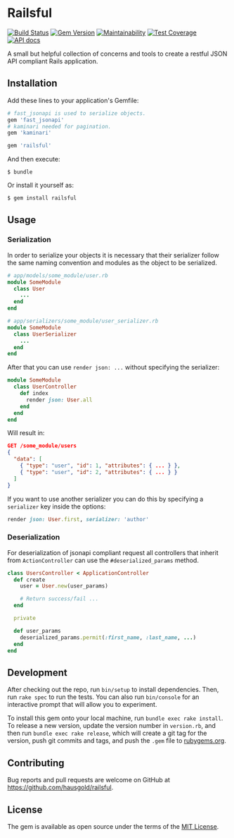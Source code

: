 # Railsful

[![Build Status](https://travis-ci.com/hausgold/railsful.svg?branch=master)](https://travis-ci.com/hausgold/railsful)
[![Gem Version](https://badge.fury.io/rb/railsful.svg)](https://badge.fury.io/rb/railsful)
[![Maintainability](https://api.codeclimate.com/v1/badges/280110b88c5de6b6c472/maintainability)](https://codeclimate.com/repos/5cac8bcf6969c376b7007d57/maintainability)
[![Test Coverage](https://api.codeclimate.com/v1/badges/280110b88c5de6b6c472/test_coverage)](https://codeclimate.com/repos/5cac8bcf6969c376b7007d57/test_coverage)
[![API docs](https://img.shields.io/badge/docs-API-blue.svg)](https://www.rubydoc.info/gems/railsful)

A small but helpful collection of concerns and tools to create
a restful JSON API compliant Rails application.

## Installation

Add these lines to your application's Gemfile:

```ruby
# fast_jsonapi is used to serialize objects.
gem 'fast_jsonapi'
# kaminari needed for pagination.
gem 'kaminari'

gem 'railsful'
```

And then execute:

    $ bundle

Or install it yourself as:

    $ gem install railsful

## Usage

### Serialization

In order to serialize your objects it is necessary that their serializer follow
the same naming convention and modules as the object to be serialized.

``` ruby
# app/models/some_module/user.rb
module SomeModule
  class User
    ...
  end
end

# app/serializers/some_module/user_serializer.rb
module SomeModule
  class UserSerializer
    ...
  end
end
```

After that you can use `render json: ...` without specifying the serializer:

``` ruby
module SomeModule
  class UserController
    def index
      render json: User.all
    end
  end
end
```

Will result in:

``` json
GET /some_module/users
{
  "data": [
    { "type": "user", "id": 1, "attributes": { ... } },
    { "type": "user", "id": 2, "attributes": { ... } }
  ]
}
```

If you want to use another serializer you can do this by specifying a
`serializer` key inside the options:

``` ruby
render json: User.first, serializer: 'author'
```

### Deserialization
For deserialization of jsonapi compliant request all controllers that
inherit from `ActionController` can use the `#deserialized_params` method.

``` ruby
class UsersController < ApplicationController
  def create
    user = User.new(user_params)

    # Return success/fail ...
  end

  private

  def user_params
    deserialized_params.permit(:first_name, :last_name, ...)
  end
end
```

## Development

After checking out the repo, run `bin/setup` to install dependencies. Then, run
`rake spec` to run the tests. You can also run `bin/console` for an interactive
prompt that will allow you to experiment.

To install this gem onto your local machine, run `bundle exec rake install`. To
release a new version, update the version number in `version.rb`, and then run
`bundle exec rake release`, which will create a git tag for the version, push
git commits and tags, and push the `.gem` file to
[rubygems.org](https://rubygems.org).

## Contributing

Bug reports and pull requests are welcome on GitHub at
https://github.com/hausgold/railsful.

## License

The gem is available as open source under the terms of the [MIT
License](https://opensource.org/licenses/MIT).
